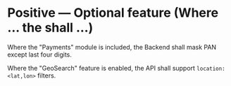 # Positive — Optional feature (Where … the <System> shall …)
Where the "Payments" module is included, the Backend shall mask PAN except last four digits.

Where the "GeoSearch" feature is enabled, the API shall support `location:<lat,lon>` filters.
